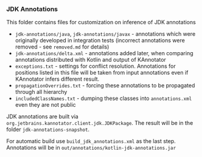 ### JDK Annotations

This folder contains files for customization on inference of JDK annotations

* `jdk-annotations/java`, `jdk-annotations/javax` - annotations which were originally developed in integration tests
(incorrect annotations were removed - see `removed.md` for details)
* `jdk-annotations/delta.xml` - annotations added later, when comparing annotations distributed with Kotlin
and output of KAnnotator
* `exceptions.txt` - settings for conflict resolution. Annotations for positions listed in this file
will be taken from input annotations even if KAnnotator infers different result.
* `propagationOverrides.txt` - forcing these annotations to be propagated through all hierarchy
* `includedClassNames.txt` - dumping these classes into `annotations.xml` even they are not public

JDK annotations are built via `org.jetbrains.kannotator.client.jdk.JDKPackage`. The result will be in the folder
`jdk-annotations-snapshot`.

For automatic build use `build_jdk_annotations.xml` as the last step. Annotations will be in `out/annotations/kotlin-jdk-annotations.jar`
